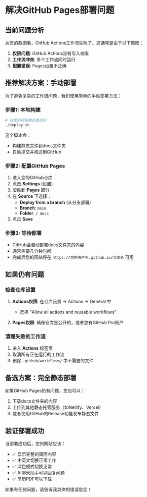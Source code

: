 # 解决GitHub Pages部署问题

## 当前问题分析

从您的截图看，GitHub Actions工作流失败了。这通常是由于以下原因：

1. **权限问题**: GitHub Actions没有写入权限
2. **工作流冲突**: 多个工作流同时运行
3. **配置错误**: Pages设置不正确

## 推荐解决方案：手动部署

为了避免复杂的工作流问题，我们使用简单的手动部署方法：

### 步骤1: 本地构建

```bash
# 在您的项目根目录运行
./deploy.sh
```

这个脚本会：
- 构建静态文件到docs文件夹
- 自动提交并推送到GitHub

### 步骤2: 配置GitHub Pages

1. 进入您的GitHub仓库
2. 点击 **Settings** (设置)
3. 滚动到 **Pages** 部分
4. 在 **Source** 下选择：
   - **Deploy from a branch** (从分支部署)
   - **Branch**: `main`
   - **Folder**: `/ docs`
5. 点击 **Save**

### 步骤3: 等待部署

- GitHub会自动部署docs文件夹的内容
- 通常需要几分钟时间
- 完成后您的网站将在 `https://您的用户名.github.io/仓库名` 可用

## 如果仍有问题

### 检查仓库设置

1. **Actions权限**: 在仓库设置 → Actions → General 中
   - 选择 "Allow all actions and reusable workflows"

2. **Pages权限**: 确保仓库是公开的，或者您有GitHub Pro账户

### 清理失败的工作流

1. 进入 **Actions** 标签页
2. 取消所有正在运行的工作流
3. 删除 `.github/workflows/` 中不需要的文件

## 备选方案：完全静态部署

如果GitHub Pages仍有问题，您也可以：

1. 下载docs文件夹的内容
2. 上传到其他静态托管服务（如Netlify、Vercel）
3. 或者使用GitHub的Release功能发布静态文件

## 验证部署成功

当部署成功后，您的网站应该：
- ✅ 显示完整的简历内容
- ✅ 中英文切换正常工作
- ✅ 深色模式切换正常
- ✅ AI聊天助手可以回复问题
- ✅ 简历PDF可以下载

如果有任何问题，请告诉我具体的错误信息！